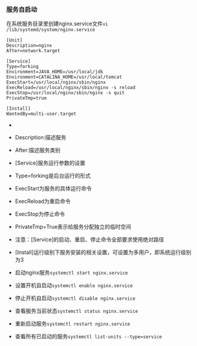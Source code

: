 ### 服务自启动
在系统服务目录里创建nginx.service文件`vi /lib/systemd/system/nginx.service`
``` shell
[Unit]
Description=nginx
After=network.target
  
[Service]
Type=forking
Environment=JAVA_HOME=/usr/local/jdk
Environment=CATALINA_HOME=/usr/local/tomcat
ExecStart=/usr/local/nginx/sbin/nginx
ExecReload=/usr/local/nginx/sbin/nginx -s reload
ExecStop=/usr/local/nginx/sbin/nginx -s quit
PrivateTmp=true
  
[Install]
WantedBy=multi-user.target
```
- [Unit]:服务的说明
- Description:描述服务
- After:描述服务类别
- \[Service]服务运行参数的设置
- Type=forking是后台运行的形式
- ExecStart为服务的具体运行命令
- ExecReload为重启命令
- ExecStop为停止命令
- PrivateTmp=True表示给服务分配独立的临时空间
- 注意：\[Service]的启动、重启、停止命令全部要求使用绝对路径
- \[Install]运行级别下服务安装的相关设置，可设置为多用户，即系统运行级别为3

- 启动nginx服务`systemctl start nginx.service`
- 设置开机自启动`systemctl enable nginx.service`
- 停止开机自启动`systemctl disable nginx.service`
- 查看服务当前状态`systemctl status nginx.service`
- 重新启动服务`systemctl restart nginx.service`
- 查看所有已启动的服务`systemctl list-units --type=service`